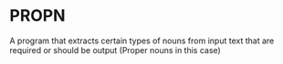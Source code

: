 # PROPN
A program that extracts certain types of nouns from input text that are required or should be output (Proper nouns in this case)
